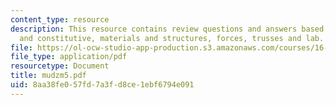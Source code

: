 ```yaml
---
content_type: resource
description: This resource contains review questions and answers based on compatibility
  and constitutive, materials and structures, forces, trusses and lab.
file: https://ol-ocw-studio-app-production.s3.amazonaws.com/courses/16-01-unified-engineering-i-ii-iii-iv-fall-2005-spring-2006/8aa38fe057fd7a3fd8ce1ebf6794e091_mudzm5.pdf
file_type: application/pdf
resourcetype: Document
title: mudzm5.pdf
uid: 8aa38fe0-57fd-7a3f-d8ce-1ebf6794e091
---
```

